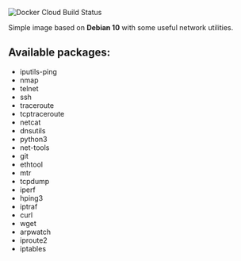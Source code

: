 ![Docker Cloud Build Status](https://img.shields.io/docker/cloud/build/dymerz/nettools)

Simple image based on **Debian 10** with some useful network utilities.

Available packages:
-------------------
- iputils-ping
- nmap 
- telnet 
- ssh 
- traceroute 
- tcptraceroute 
- netcat 
- dnsutils 
- python3 
- net-tools 
- git 
- ethtool 
- mtr 
- tcpdump 
- iperf 
- hping3 
- iptraf 
- curl 
- wget 
- arpwatch 
- iproute2 
- iptables